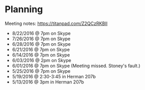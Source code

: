 # Planning

Meeting notes: https://titanpad.com/Z2QCzRKBII

- 8/22/2016 @ 7pm on Skype
- 7/26/2016 @ 7pm on Skype
- 6/28/2016 @ 7pm on Skype
- 6/21/2016 @ 7pm on Skype
- 6/14/2016 @ 7pm on Skype
- 6/03/2016 @ 2pm on Skype
- 6/01/2016 @ 7pm on Skype (Meeting missed. Stoney's fault.)
- 5/25/2016 @ 7pm on Skype
- 5/19/2016 @ 2:30-3:45 in Herman 207b
- 5/13/2016 @ 3pm in Herman 207b
